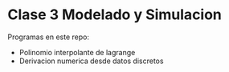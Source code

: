 # Clase 3 Modelado y Simulacion

Programas en este repo:
- Polinomio interpolante de lagrange
- Derivacion numerica desde datos discretos